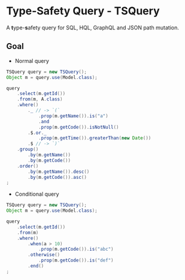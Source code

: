 Type-Safety Query - TSQuery
==============================

A **t**ype-**s**afety query for SQL, HQL, GraphQL and JSON path mutation.

## Goal

- Normal query

```java
TSQuery query = new TSQuery();
Object m = query.use(Model.class);

query
    .select(m.getId())
    .from(m, A.class)
    .where()
        ._ // -> `(`
            .prop(m.getName()).is("a")
            .and
            .prop(m.getCode()).isNotNull()
        .$.or._
            .prop(m.getTime()).greaterThan(new Date())
        .$ // -> `)`
    .group()
        .by(m.getName())
        .by(m.getCode())
    .order()
        .by(m.getName()).desc()
        .by(m.getCode()).asc()
;
```

- Conditional query

```java
TSQuery query = new TSQuery();
Object m = query.use(Model.class);

query
    .select(m.getId())
    .from(m)
    .where()
        .when(a > 10)
            .prop(m.getCode()).is("abc")
        .otherwise()
            .prop(m.getCode()).is("def")
        .end()
;
```
